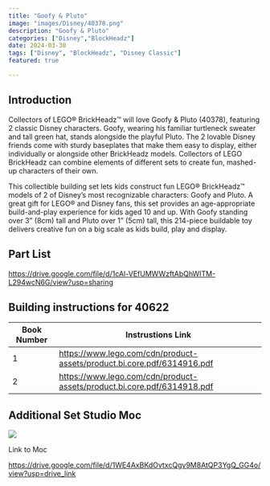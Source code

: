 ```yaml
---
title: "Goofy & Pluto"
image: "images/Disney/40378.png"
description: "Goofy & Pluto"
categories: ["Disney","BlockHeadz"]
date: 2024-03-30
tags: ["Disney", "BlockHeadz", "Disney Classic"]
featured: true

---
```

## Introduction

Collectors of LEGO® BrickHeadz™ will love Goofy & Pluto (40378), featuring 2 classic Disney characters. Goofy, wearing his familiar turtleneck sweater and tall green hat, stands alongside the playful Pluto. The 2 lovable Disney friends come with sturdy baseplates that make them easy to display, either individually or alongside other BrickHeadz models. Collectors of LEGO BrickHeadz can combine elements of different sets to create fun, mashed-up characters of their own.


This collectible building set lets kids construct fun LEGO® BrickHeadz™ models of 2 of Disney’s most recognizable characters: Goofy and Pluto.
A great gift for LEGO® and Disney fans, this set provides an age-appropriate build-and-play experience for kids aged 10 and up.
With Goofy standing over 3” (8cm) tall and Pluto over 1” (5cm) tall, this 214-piece buildable toy delivers creative fun on a big scale as kids build, play and display.

## Part List

https://drive.google.com/file/d/1cAl-VEfUMWWzftAbQhWITM-L294wcN6G/view?usp=sharing


## Building instructions for 40622

| Book Number | Instrustions Link |
|-------------|-------------------|
| 1           | https://www.lego.com/cdn/product-assets/product.bi.core.pdf/6314916.pdf |
| 2           | https://www.lego.com/cdn/product-assets/product.bi.core.pdf/6314918.pdf |

## Additional Set Studio Moc

![](/images/Disney/40378-model.png)

Link to Moc

https://drive.google.com/file/d/1WE4AxBKdOvtxcQgv9M8AtQP3YgQ_GG4o/view?usp=drive_link 